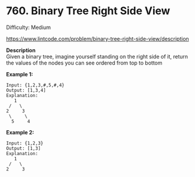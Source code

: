 # 760. Binary Tree Right Side View

Difficulty: Medium

https://www.lintcode.com/problem/binary-tree-right-side-view/description

**Description**  
Given a binary tree, imagine yourself standing on the right side of it, return the values of the nodes you can see ordered from top to bottom

**Example 1:**
```
Input: {1,2,3,#,5,#,4}
Output: [1,3,4]
Explanation:
   1            
 /   \
2     3         
 \     \
  5     4       
```

**Example 2:**
```
Input: {1,2,3}
Output: [1,3]
Explanation:
   1            
 /   \
2     3       
```
